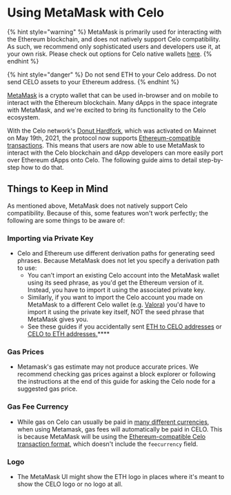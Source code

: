 # Using MetaMask with Celo

{% hint style="warning" %}
MetaMask is primarily used for interacting with the Ethereum blockchain, and does not natively support Celo compatibility. As such, we recommend only sophisticated users and developers use it, at your own risk. Please check out options for Celo native wallets [here](https://docs.celo.org/getting-started/wallets).
{% endhint %}

{% hint style="danger" %}
Do not send ETH to your Celo address. Do not send CELO assets to your Ethereum address.
{% endhint %}

[MetaMask](https://metamask.io/) is a crypto wallet that can be used in-browser and on mobile to interact with the Ethereum blockchain. Many dApps in the space integrate with MetaMask, and we're excited to bring its functionality to the Celo ecosystem.

With the Celo network's [Donut Hardfork](https://github.com/celo-org/celo-proposals/blob/master/CIPs/cip-0027.md), which was activated on Mainnet on May 19th, 2021, the protocol now supports [Ethereum-compatible transactions](https://github.com/celo-org/celo-proposals/blob/master/CIPs/cip-0035.md). This means that users are now able to use MetaMask to interact with the Celo blockchain and dApp developers can more easily port over Ethereum dApps onto Celo. The following guide aims to detail step-by-step how to do that.

## **Things to Keep in Mind**

As mentioned above, MetaMask does not natively support Celo compatibility. Because of this, some features won't work perfectly; the following are some things to be aware of:

### **Importing via Private Key**

* Celo and Ethereum use different derivation paths for generating seed phrases. Because MetaMask does not let you specify a derivation path to use:
  * You can't import an existing Celo account into the MetaMask wallet using its seed phrase, as you'd get the Ethereum version of it. Instead, you have to import it using the associated private key.
  * Similarly, if you want to import the Celo account you made on MetaMask to a different Celo wallet \(e.g. [Valora](https://valoraapp.com/)\) you'd have to import it using the private key itself, NOT the seed phrase that MetaMask gives you.
  * See these guides if you accidentally sent [ETH to CELO addresses](https://docs.celo.org/celo-owner-guide/celo-recovery) or [CELO to ETH addresses.](https://docs.celo.org/celo-owner-guide/eth-recovery)\*\*\*\*

### **Gas Prices**

* Metamask's gas estimate may not produce accurate prices. We recommend checking gas prices against a block explorer or following the instructions at the end of this guide for asking the Celo node for a suggested gas price.

### Gas Fee Currency

* While gas on Celo can usually be paid in [many different currencies](https://docs.celo.org/celo-codebase/protocol/transactions/erc20-transaction-fees), when using Metamask, gas fees will automatically be paid in CELO. This is because MetaMask will be using the [Ethereum-compatible Celo transaction format](https://github.com/celo-org/celo-proposals/blob/master/CIPs/cip-0035.md), which doesn't include the `feecurrency` field.

### Logo

* The MetaMask UI might show the ETH logo in places where it's meant to show the CELO logo or no logo at all.

